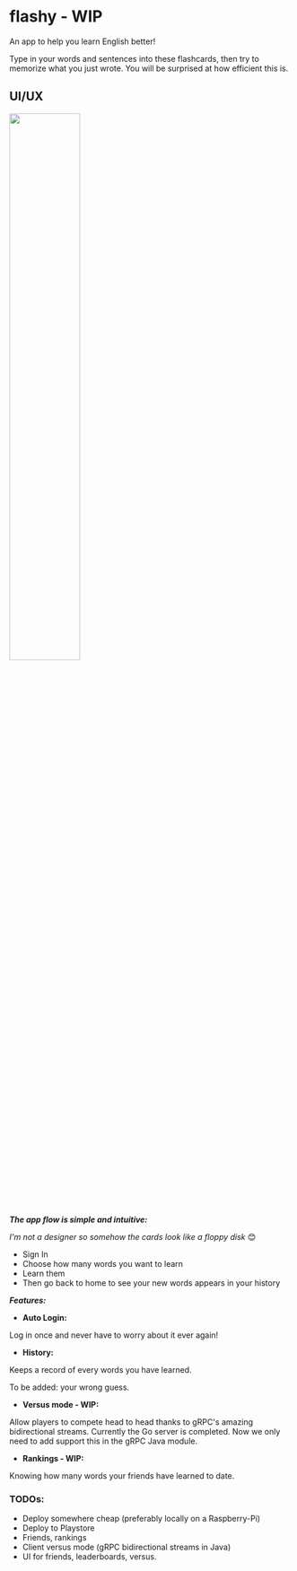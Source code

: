 # flashy - WIP

An app to help you learn English better!

Type in your words and sentences into these flashcards, then try to memorize what you just wrote. You will be surprised at how efficient this is.

## UI/UX

<img src="flow.gif" width="50%" height="50%"/>

**_The app flow is simple and intuitive:_**

_*I'm not a designer so somehow the cards look like a floppy disk*_ :blush:

- Sign In
- Choose how many words you want to learn
- Learn them
- Then go back to home to see your new words appears in your history

**_Features:_**

- **Auto Login:**

Log in once and never have to worry about it ever again!

- **History:**

Keeps a record of every words you have learned.

To be added: your wrong guess.

- **Versus mode - WIP:**

Allow players to compete head to head thanks to gRPC's amazing bidirectional streams. Currently the Go server is completed. Now we only need to add support this in the gRPC Java module.

- **Rankings - WIP:**

Knowing how many words your friends have learned to date.

### TODOs:

- Deploy somewhere cheap (preferably locally on a Raspberry-Pi)
- Deploy to Playstore
- Friends, rankings
- Client versus mode (gRPC bidirectional streams in Java)
- UI for friends, leaderboards, versus.
